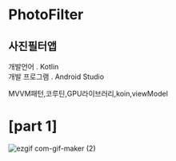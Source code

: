 # PhotoFilter

사진필터앱 
-------------


개발언어 . Kotlin   
개발 프로그램 . Android Studio   

MVVM패턴,코루틴,GPU라이브러리,koin,viewModel

   
   
   # [part 1]   
![ezgif com-gif-maker (2)](https://im7.ezgif.com/tmp/ezgif-7-e905edd5cade.gif)



   
